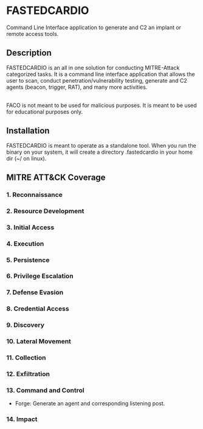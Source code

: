 # FASTEDCARDIO
Command Line Interface application to generate and C2 an implant or remote access tools.

## Description
FASTEDCARDIO is an all in one solution for conducting MITRE-Attack categorized tasks.  It is a command line interface application that allows the user to scan, conduct penetration/vulnerability testing, generate and C2 agents (beacon, trigger, RAT), and many more activities. </br></br> 

FACO is not meant to be used for malicious purposes.  It is meant to be used for educational purposes only.

## Installation
FASTEDCARDIO is meant to operate as a standalone tool.  When you run the binary on your system, it will create a directory .fastedcardio in your home dir (~/ on linux). <br/>

## MITRE ATT&CK Coverage
### 1. Reconnaissance
### 2. Resource Development
### 3. Initial Access
### 4. Execution
### 5. Persistence
### 6. Privilege Escalation
### 7. Defense Evasion
### 8. Credential Access
### 9. Discovery
### 10. Lateral Movement
### 11. Collection
### 12. Exfiltration
### 13. Command and Control
- Forge: Generate an agent and corresponding listening post.
### 14. Impact

